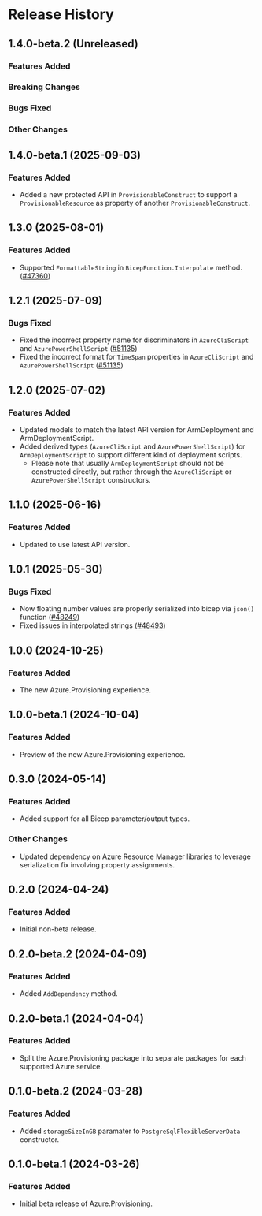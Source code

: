 # Release History

## 1.4.0-beta.2 (Unreleased)

### Features Added

### Breaking Changes

### Bugs Fixed

### Other Changes

## 1.4.0-beta.1 (2025-09-03)

### Features Added

- Added a new protected API in `ProvisionableConstruct` to support a `ProvisionableResource` as property of another `ProvisionableConstruct`.

## 1.3.0 (2025-08-01)

### Features Added

- Supported `FormattableString` in `BicepFunction.Interpolate` method. ([#47360](https://github.com/Azure/azure-sdk-for-net/issues/47360))

## 1.2.1 (2025-07-09)

### Bugs Fixed

- Fixed the incorrect property name for discriminators in `AzureCliScript` and `AzurePowerShellScript` ([#51135](https://github.com/Azure/azure-sdk-for-net/issues/51135))
- Fixed the incorrect format for `TimeSpan` properties in `AzureCliScript` and `AzurePowerShellScript` ([#51135](https://github.com/Azure/azure-sdk-for-net/issues/51135))

## 1.2.0 (2025-07-02)

### Features Added

- Updated models to match the latest API version for ArmDeployment and ArmDeploymentScript.
- Added derived types (`AzureCliScript` and `AzurePowerShellScript`) for `ArmDeploymentScript` to support different kind of deployment scripts.
    - Please note that usually `ArmDeploymentScript` should not be constructed directly, but rather through the `AzureCliScript` or `AzurePowerShellScript` constructors.

## 1.1.0 (2025-06-16)

### Features Added

- Updated to use latest API version.

## 1.0.1 (2025-05-30)

### Bugs Fixed

- Now floating number values are properly serialized into bicep via `json()` function ([#48249](https://github.com/Azure/azure-sdk-for-net/issues/48249))
- Fixed issues in interpolated strings ([#48493](https://github.com/Azure/azure-sdk-for-net/issues/48493))

## 1.0.0 (2024-10-25)

### Features Added

- The new Azure.Provisioning experience.

## 1.0.0-beta.1 (2024-10-04)

### Features Added

- Preview of the new Azure.Provisioning experience.

## 0.3.0 (2024-05-14)

### Features Added

- Added support for all Bicep parameter/output types.

### Other Changes

- Updated dependency on Azure Resource Manager libraries to leverage serialization fix involving property assignments.

## 0.2.0 (2024-04-24)

### Features Added

- Initial non-beta release.

## 0.2.0-beta.2 (2024-04-09)

### Features Added

- Added `AddDependency` method.

## 0.2.0-beta.1 (2024-04-04)

### Features Added

- Split the Azure.Provisioning package into separate packages for each supported Azure service.

## 0.1.0-beta.2 (2024-03-28)

### Features Added

- Added `storageSizeInGB` paramater to `PostgreSqlFlexibleServerData` constructor.

## 0.1.0-beta.1 (2024-03-26)

### Features Added

- Initial beta release of Azure.Provisioning.
